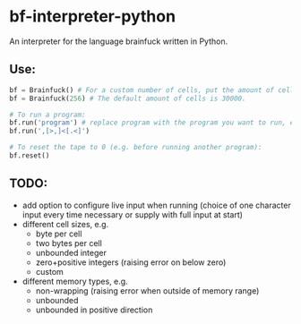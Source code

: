 # bf-interpreter-python
An interpreter for the language brainfuck written in Python.


## Use:
```python
bf = Brainfuck() # For a custom number of cells, put the amount of cells you want between the brackets, e.g.
bf = Brainfuck(256) # The default amount of cells is 30000.

# To run a program:
bf.run('program') # replace program with the program you want to run, e.g.
bf.run(',[>,]<[.<]')

# To reset the tape to 0 (e.g. before running another program):
bf.reset()
```

## TODO:
* add option to configure live input when running (choice of one character input every time necessary or supply with full input at start)
* different cell sizes, e.g.
  * byte per cell
  * two bytes per cell
  * unbounded integer
  * zero+positive integers (raising error on below zero)
  * custom
* different memory types, e.g.
  * non-wrapping (raising error when outside of memory range)
  * unbounded
  * unbounded in positive direction
